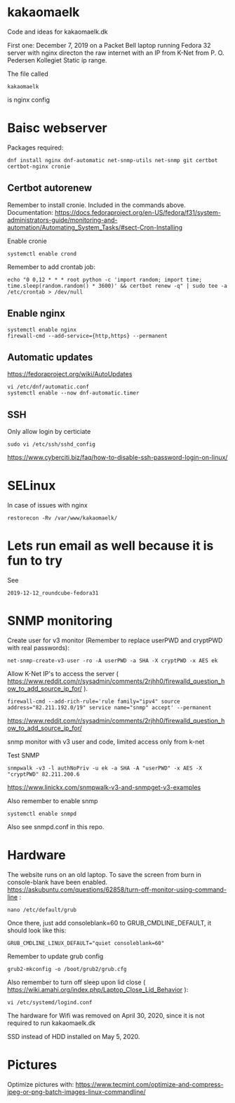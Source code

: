 # kakaomaelk
Code and ideas for kakaomaelk.dk

First one: December 7, 2019 on a Packet Bell laptop running Fedora 32 server with nginx directon the raw internet with an IP from K-Net from P. O. Pedersen Kollegiet Static ip range.

The file called

    kakaomaelk

is nginx config

# Baisc webserver

Packages required:

    dnf install nginx dnf-automatic net-snmp-utils net-snmp git certbot certbot-nginx cronie

## Certbot autorenew

Remember to install cronie. Included in the commands above. Documentation: https://docs.fedoraproject.org/en-US/fedora/f31/system-administrators-guide/monitoring-and-automation/Automating_System_Tasks/#sect-Cron-Installing

Enable cronie

    systemctl enable crond

Remember to add crontab job:

    echo "0 0,12 * * * root python -c 'import random; import time; time.sleep(random.random() * 3600)' && certbot renew -q" | sudo tee -a /etc/crontab > /dev/null

## Enable nginx

    systemctl enable nginx
    firewall-cmd --add-service={http,https} --permanent

## Automatic updates

https://fedoraproject.org/wiki/AutoUpdates

    vi /etc/dnf/automatic.conf
    systemctl enable --now dnf-automatic.timer

## SSH

Only allow login by certiciate

    sudo vi /etc/ssh/sshd_config

https://www.cyberciti.biz/faq/how-to-disable-ssh-password-login-on-linux/

# SELinux

In case of issues with nginx

    restorecon -Rv /var/www/kakaomaelk/

# Lets run email as well because it is fun to try

See

    2019-12-12_roundcube-fedora31


# SNMP monitoring

Create user for v3 monitor (Remember to replace userPWD and cryptPWD with real passwords):

    net-snmp-create-v3-user -ro -A userPWD -a SHA -X cryptPWD -x AES ek

Allow K-Net IP's to access the server ( https://www.reddit.com/r/sysadmin/comments/2rjhh0/firewalld_question_how_to_add_source_ip_for/ ).

    firewall-cmd --add-rich-rule='rule family="ipv4" source address="82.211.192.0/19" service name="snmp" accept' --permanent

https://www.reddit.com/r/sysadmin/comments/2rjhh0/firewalld_question_how_to_add_source_ip_for/

snmp monitor with v3 user and code, limited access only from k-net

Test SNMP

    snmpwalk -v3 -l authNoPriv -u ek -a SHA -A "userPWD" -x AES -X "cryptPWD" 82.211.200.6

https://www.linickx.com/snmpwalk-v3-and-snmpget-v3-examples

Also remember to enable snmp

    systemctl enable snmpd

Also see snmpd.conf in this repo.

# Hardware

The website runs on an old laptop. To save the screen from burn in console-blank have been enabled. https://askubuntu.com/questions/62858/turn-off-monitor-using-command-line :

    nano /etc/default/grub

Once there, just add consoleblank=60 to GRUB_CMDLINE_DEFAULT, it should look like this:

    GRUB_CMDLINE_LINUX_DEFAULT="quiet consoleblank=60"

Remember to update grub config

    grub2-mkconfig -o /boot/grub2/grub.cfg

Also remember to turn off sleep upon lid close ( https://wiki.amahi.org/index.php/Laptop_Close_Lid_Behavior ):

    vi /etc/systemd/logind.conf

The hardware for Wifi was removed on April 30, 2020, since it is not required to run kakaomaelk.dk

SSD instead of HDD installed on May 5, 2020.

# Pictures

Optimize pictures with: https://www.tecmint.com/optimize-and-compress-jpeg-or-png-batch-images-linux-commandline/
